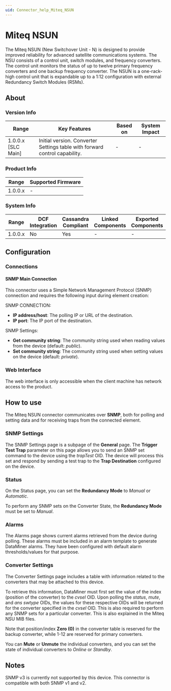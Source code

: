 ```yaml
---
uid: Connector_help_Miteq_NSUN
---
```


# Miteq NSUN

The Miteq NSUN (New Switchover Unit - N) is designed to provide improved reliability for advanced satellite communications systems. The NSU consists of a control unit, switch modules, and frequency converters. The control unit monitors the status of up to twelve primary frequency converters and one backup frequency converter. The NSUN is a one-rack-high control unit that is expandable up to a 1:12 configuration with external Redundancy Switch Modules (RSMs).

## About

### Version Info

| Range              | Key Features                                                             | Based on   | System Impact   |
|----------------------|----------------------------------------------------------------------------|--------------|-------------------|
| 1.0.0.x [SLC Main]   | Initial version. Converter Settings table with forward control capability. | -            | -                 |

### Product Info

| Range     | Supported Firmware     |
|-----------|------------------------|
| 1.0.0.x   | -                      |

### System Info

| Range     | DCF Integration     | Cassandra Compliant     | Linked Components     | Exported Components     |
|-----------|---------------------|-------------------------|-----------------------|-------------------------|
| 1.0.0.x   | No                  | Yes                     | -                     | -                       |

## Configuration

### Connections

#### SNMP Main Connection

This connector uses a Simple Network Management Protocol (SNMP) connection and requires the following input during element creation:

SNMP CONNECTION:

- **IP address/host**: The polling IP or URL of the destination.
- **IP port**: The IP port of the destination.

SNMP Settings:

- **Get community string**: The community string used when reading values from the device (default: *public*).
- **Set community string**: The community string used when setting values on the device (default: *private*).

### Web Interface

The web interface is only accessible when the client machine has network access to the product.

## How to use

The Miteq NSUN connector communicates over **SNMP**, both for polling and setting data and for receiving traps from the connected element.

### SNMP Settings

The SNMP Settings page is a subpage of the **General** page. The **Trigger Test Trap** parameter on this page allows you to send an SNMP set command to the device using the *trapTest* OID. The device will process this set and respond by sending a test trap to the **Trap Destination** configured on the device.

### Status

On the Status page, you can set the **Redundancy Mode** to *Manual* or *Automatic*.

To perform any SNMP sets on the Converter State, the **Redundancy Mode** must be set to *Manual*.

### Alarms

The Alarms page shows current alarms retrieved from the device during polling. These alarms must be included in an alarm template to generate DataMiner alarms. They have been configured with default alarm thresholds/values for that purpose.

### Converter Settings

The Converter Settings page includes a table with information related to the converters that may be attached to this device.

To retrieve this information, DataMiner must first set the value of the index (position of the converter) to the *cvsel* OID. Upon polling the *status*, *mute*, and *ans swtype* OIDs, the values for these respective OIDs will be returned for the converter specified in the *cvsel* OID. This is also required to perform any SNMP sets for a particular converter. This is also explained in the Miteq NSU MIB files.

Note that position/index **Zero (0)** in the converter table is reserved for the backup converter, while 1-12 are reserved for primary converters.

You can **Mute** or **Unmute** the individual converters, and you can set the state of individual converters to *Online* or *Standby*.

## Notes

SNMP v3 is currently not supported by this device. This connector is compatible with both SNMP v1 and v2.
